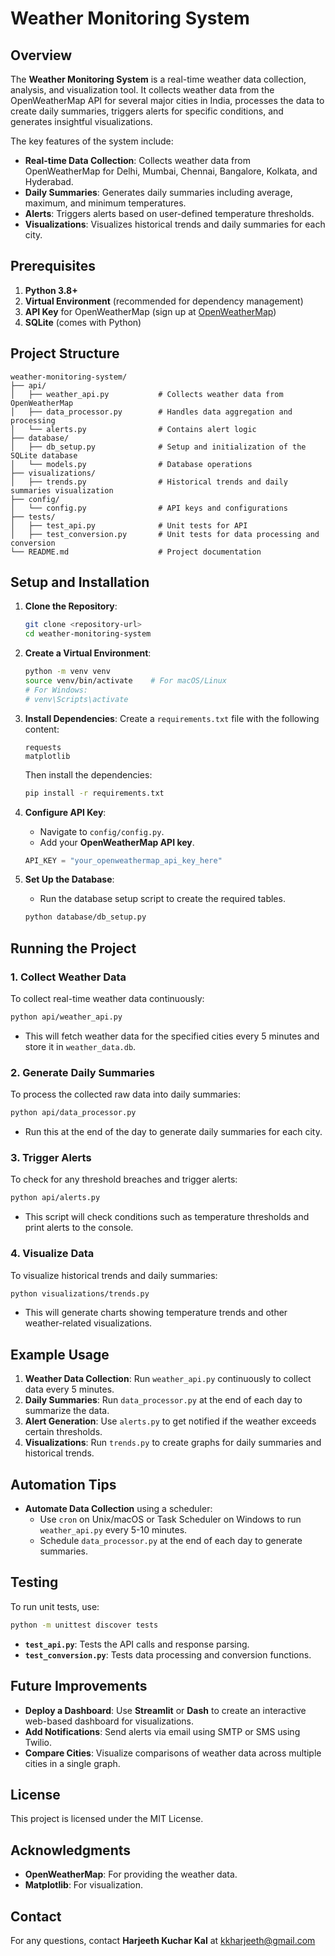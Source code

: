 # Weather Monitoring System

## Overview
The **Weather Monitoring System** is a real-time weather data collection, analysis, and visualization tool. It collects weather data from the OpenWeatherMap API for several major cities in India, processes the data to create daily summaries, triggers alerts for specific conditions, and generates insightful visualizations.

The key features of the system include:
- **Real-time Data Collection**: Collects weather data from OpenWeatherMap for Delhi, Mumbai, Chennai, Bangalore, Kolkata, and Hyderabad.
- **Daily Summaries**: Generates daily summaries including average, maximum, and minimum temperatures.
- **Alerts**: Triggers alerts based on user-defined temperature thresholds.
- **Visualizations**: Visualizes historical trends and daily summaries for each city.

## Prerequisites
1. **Python 3.8+**
2. **Virtual Environment** (recommended for dependency management)
3. **API Key** for OpenWeatherMap (sign up at [OpenWeatherMap](https://openweathermap.org/))
4. **SQLite** (comes with Python)

## Project Structure
```
weather-monitoring-system/
├── api/
│   ├── weather_api.py           # Collects weather data from OpenWeatherMap
│   ├── data_processor.py        # Handles data aggregation and processing
│   └── alerts.py                # Contains alert logic
├── database/
│   ├── db_setup.py              # Setup and initialization of the SQLite database
│   └── models.py                # Database operations
├── visualizations/
│   ├── trends.py                # Historical trends and daily summaries visualization
├── config/
│   └── config.py                # API keys and configurations
├── tests/
│   ├── test_api.py              # Unit tests for API
│   ├── test_conversion.py       # Unit tests for data processing and conversion
└── README.md                    # Project documentation
```

## Setup and Installation

1. **Clone the Repository**:
   ```bash
   git clone <repository-url>
   cd weather-monitoring-system
   ```

2. **Create a Virtual Environment**:
   ```bash
   python -m venv venv
   source venv/bin/activate    # For macOS/Linux
   # For Windows:
   # venv\Scripts\activate
   ```

3. **Install Dependencies**:
   Create a `requirements.txt` file with the following content:
   ```
   requests
   matplotlib
   ```
   Then install the dependencies:
   ```bash
   pip install -r requirements.txt
   ```

4. **Configure API Key**:
   - Navigate to `config/config.py`.
   - Add your **OpenWeatherMap API key**.
   ```python
   API_KEY = "your_openweathermap_api_key_here"
   ```

5. **Set Up the Database**:
   - Run the database setup script to create the required tables.
   ```bash
   python database/db_setup.py
   ```

## Running the Project

### 1. **Collect Weather Data**
To collect real-time weather data continuously:
```bash
python api/weather_api.py
```
- This will fetch weather data for the specified cities every 5 minutes and store it in `weather_data.db`.

### 2. **Generate Daily Summaries**
To process the collected raw data into daily summaries:
```bash
python api/data_processor.py
```
- Run this at the end of the day to generate daily summaries for each city.

### 3. **Trigger Alerts**
To check for any threshold breaches and trigger alerts:
```bash
python api/alerts.py
```
- This script will check conditions such as temperature thresholds and print alerts to the console.

### 4. **Visualize Data**
To visualize historical trends and daily summaries:
```bash
python visualizations/trends.py
```
- This will generate charts showing temperature trends and other weather-related visualizations.

## Example Usage
1. **Weather Data Collection**: Run `weather_api.py` continuously to collect data every 5 minutes.
2. **Daily Summaries**: Run `data_processor.py` at the end of each day to summarize the data.
3. **Alert Generation**: Use `alerts.py` to get notified if the weather exceeds certain thresholds.
4. **Visualizations**: Run `trends.py` to create graphs for daily summaries and historical trends.

## Automation Tips
- **Automate Data Collection** using a scheduler:
  - Use `cron` on Unix/macOS or Task Scheduler on Windows to run `weather_api.py` every 5-10 minutes.
  - Schedule `data_processor.py` at the end of each day to generate summaries.

## Testing
To run unit tests, use:
```bash
python -m unittest discover tests
```
- **`test_api.py`**: Tests the API calls and response parsing.
- **`test_conversion.py`**: Tests data processing and conversion functions.

## Future Improvements
- **Deploy a Dashboard**: Use **Streamlit** or **Dash** to create an interactive web-based dashboard for visualizations.
- **Add Notifications**: Send alerts via email using SMTP or SMS using Twilio.
- **Compare Cities**: Visualize comparisons of weather data across multiple cities in a single graph.

## License
This project is licensed under the MIT License.

## Acknowledgments
- **OpenWeatherMap**: For providing the weather data.
- **Matplotlib**: For visualization.

## Contact
For any questions, contact **Harjeeth Kuchar Kal** at kkharjeeth@gmail.com
